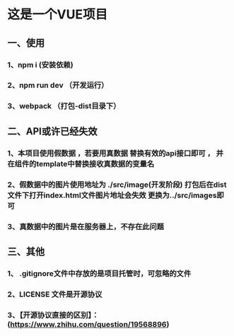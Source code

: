 # 这是一个VUE项目

## 一、使用
### 1、npm i (安装依赖)
### 2、npm run dev （开发运行）
### 3、webpack （打包-dist目录下）

## 二、API或许已经失效

### 1、本项目使用假数据 ，若要用真数据 替换有效的api接口即可 ， 并在组件的template中替换接收真数据的变量名
### 2、假数据中的图片使用地址为 ./src/image(开发阶段)  打包后在dist文件下打开index.html文件图片地址会失效 更换为../src/images即可
### 3、真数据中的图片是在服务器上，不存在此问题

## 三、其他
### 1、 .gitignore文件中存放的是项目托管时，可忽略的文件

### 2、LICENSE 文件是开源协议

### 3、【开源协议直接的区别】：(https://www.zhihu.com/question/19568896)


